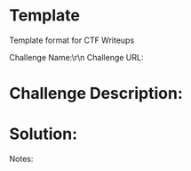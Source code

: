 # Template
Template format for CTF Writeups

Challenge Name:\r\n
Challenge URL:

# Challenge Description:

# Solution:

Notes:

